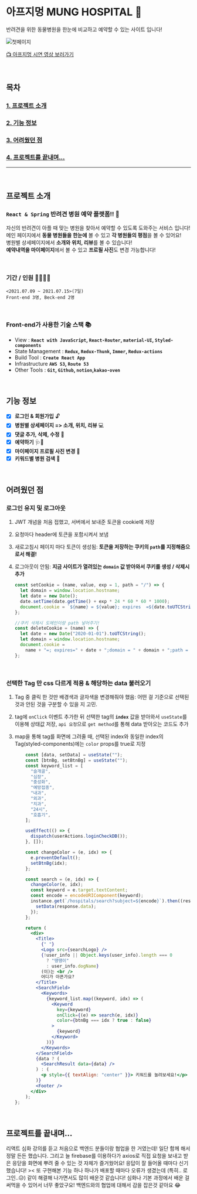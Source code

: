 # 아프지멍 MUNG HOSPITAL 🐶

반려견을 위한 동물병원을 한눈에 비교하고 예약할 수 있는 사이트 입니다!

![첫페이지](https://user-images.githubusercontent.com/75834421/125802486-16912a54-418c-4d69-9f24-4504096a9644.png)

[📺 아프지멍 시연 영상 보러가기](https://www.youtube.com/watch?v=Sd98UjrPmB4)

<br/>

## 목차

### [1. 프로젝트 소개 ](#프로젝트-소개)

### [2. 기능 정보 ](#기능-정보)

### [3. 어려웠던 점 ](#어려웠던-점)

### [4. 프로젝트를 끝내며... ](#프로젝트를-끝내며)

---

<br/>

## 프로젝트 소개

### `React & Spring` 반려견 병원 예약 플랫폼!! 📆

자신의 반려견이 아플 때 맞는 병원을 찾아서 예약할 수 있도록 도와주는 서비스 입니다!<br/>
메인 페이지에서 **동물 병원들을 한눈에** 볼 수 있고 **각 병원들의 평점**을 볼 수 있어요!<br/>
병원별 상세페이지에서 **소개와 위치, 리뷰**를 볼 수 있습니다!<br/>
**예약내역을 마이페이지**에서 볼 수 있고 **프로필 사진**도 변경 가능합니다!

<br/>

### 기간 / 인원 🏃‍♀️🏃‍♂️

```
<2021.07.09 ~ 2021.07.15>(7일)
Front-end 3명, Beck-end 2명
```

<br/>

### Front-end가 사용한 기술 스택 📚

- View : **`React with JavaScript`, `React-Router`, `material-UI`, `Styled-components`**
- State Management : **`Redux`, `Redux-Thunk`, `Immer`, `Redux-actions`**
- Build Tool : **`Create React App`**
- Infrastructure **`AWS S3`, `Route 53`**
- Other Tools : **`Git`, `Github`, `notion`,`kakao-oven`**

<br/>

## 기능 정보

- [x] **로그인 & 회원가입** 🔓
- [x] **병원별 상세페이지 => 소개, 위치, 리뷰** 💻
- [x] **댓글 추가, 삭제, 수정** 📝
- [x] **예약하기** 🩺💉
- [x] **마이페이지 프로필 사진 변경** 📸
- [x] **키워드별 병원 검색** 🔎

<br />

## 어려웠던 점

### 로그인 유지 및 로그아웃

1. JWT 개념을 처음 접했고, 서버에서 보내준 토큰을 cookie에 저장

2. 요청마다 header에 토큰을 포함시켜서 보냄

3. 새로고침시 페이지 마다 토큰이 생성됨: **토큰을 저장하는 쿠키의 `path`를 지정해줌으로서 해결!**

4. 로그아웃이 안됨: **지금 사이트가 열려있는 `domain` 값 받아와서 쿠키를 생성 / 삭제시 추가**

   ```jsx
   const setCookie = (name, value, exp = 1, path = "/") => {
     let domain = window.location.hostname;
     let date = new Date();
     date.setTime(date.getTime() + exp * 24 * 60 * 60 * 1000);
     document.cookie = `${name} = ${value}; expires  =${date.toUTCString()}; domain=.${domain}; path = ${path}`;
   };

   //쿠키 삭제시 도메인이랑 path 넣어주기!
   const deleteCookie = (name) => {
     let date = new Date("2020-01-01").toUTCString();
     let domain = window.location.hostname;
     document.cookie =
       name + "=; expires=" + date + ";domain = " + domain + ";path = /";
   };
   ```

<br/>

### 선택한 Tag 만 css 다르게 적용 & 해당하는 data 불러오기

1. Tag 중 클릭 한 것만 배경색과 글자색을 변경해줘야 했음: 어떤 걸 기준으로 선택된 것과 안된 것을 구분할 수 있을 지 고민.

2. tag에 `onClick` 이벤트 추가한 뒤 선택한 tag의 **`index`** 값을 받아와서 `useState`를 이용해 상태값 저장, `api 요청`으로 `get method`를 통해 data 받아오는 코드도 추가

3. map을 통해 tag를 화면에 그려줄 때, 선택된 index와 동일한 index의 Tag(styled-components)에는 `color` props를 true로 지정

   ```jsx
       const [data, setData] = useState("");
       const [btnBg, setBtnBg] = useState("");
       const keyword_list = [
         "슬개골",
         "심장",
         "중성화",
         "예방접종",
         "내과",
         "외과",
         "치과",
         "24시",
         "호흡기",
       ];

       useEffect(() => {
         dispatch(userActions.loginCheckDB());
       }, []);

       const changeColor = (e, idx) => {
         e.preventDefault();
         setBtnBg(idx);
       };

       const search = (e, idx) => {
         changeColor(e, idx);
         const keyword = e.target.textContent;
         const encode = encodeURIComponent(keyword);
         instance.get(`/hospitals/search?subject=${encode}`).then((response) => {
           setData(response.data);
         });
       };

       return (
         <div>
           <Title>
             {" "}
             <Logo src={searchLogo} />
             {!user_info || Object.keys(user_info).length === 0
               ? "땡땡이"
               : user_info.dogName}
             (이)는 <br />
             어디가 아픈가요?
           </Title>
           <SearchField>
             <Keywords>
               {keyword_list.map((keyword, idx) => (
                 <Keyword
                   key={keyword}
                   onClick={(e) => search(e, idx)}
                   color={btnBg === idx ? true : false}
                 >
                   {keyword}
                 </Keyword>
               ))}
             </Keywords>
           </SearchField>
           {data ? (
             <SearchResult data={data} />
           ) : (
             <p style={{ textAlign: "center" }}> 키워드를 눌려보세요!</p>
           )}
           <Footer />
         </div>
       );
   };
   ```

<br/>

## 프로젝트를 끝내며...

리액트 심화 강의를 듣고 처음으로 백엔드 분들이랑 협업을 한 거였는데! 일단 함께 해서 정말 든든
했습니다. 그리고 늘 firebase를 이용하다가 axios로 직접 요청을 보내고 받은 응닫을 화면에 뿌려
줄 수 있는 것 자체가 즐거웠어요! 응답이 잘 들어올 때마다 신기했습니다! >< 또 구현해본 기능
하나 하나가 배포할 때마다 오류가 생겼는데 (특히.. 로그인..😥) 같이 해결해 나가면서도 많이 배운것 같습니다! 심화나 기본 과정에서 배운 걸 써먹을 수 있어서 너무 좋았구요! 백엔드와의 협업에 대해서 감을 잡은것 같아요 😂
